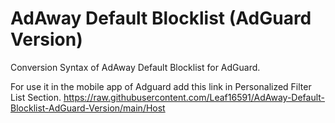 # AdAway Default Blocklist (AdGuard Version)

Conversion Syntax of AdAway Default Blocklist for AdGuard.

For use it in the mobile app of Adguard add this link in Personalized Filter List Section.
https://raw.githubusercontent.com/Leaf16591/AdAway-Default-Blocklist-AdGuard-Version/main/Host
